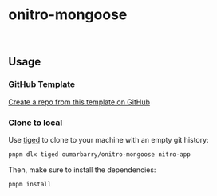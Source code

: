 
# onitro-mongoose

<br>

## Usage

### GitHub Template

[Create a repo from this template on GitHub](https://github.com/oumarbarry/onitro-mongoose/generate)

### Clone to local

Use [tiged](https://github.com/tiged/tiged) to clone to your machine with an empty git history:

```bash
pnpm dlx tiged oumarbarry/onitro-mongoose nitro-app
```

Then, make sure to install the dependencies:

```bash
pnpm install
```
